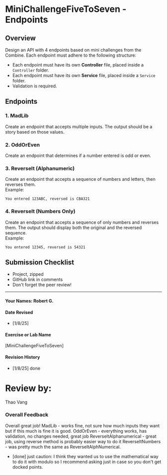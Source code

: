 # MiniChallengeFiveToSeven - Endpoints

## Overview
Design an API with 4 endpoints based on mini challenges from the Combine. Each endpoint must adhere to the following structure:
- Each endpoint must have its own **Controller** file, placed inside a `Controller` folder.
- Each endpoint must have its own **Service** file, placed inside a `Service` folder.
- Validation is required.

## Endpoints

### 1. MadLib
Create an endpoint that accepts multiple inputs. The output should be a story based on those values.

### 2. OddOrEven
Create an endpoint that determines if a number entered is odd or even.

### 3. ReverseIt (Alphanumeric)
Create an endpoint that accepts a sequence of numbers and letters, then reverses them.  
Example:
```
You entered 123ABC, reversed is CBA321
```

### 4. ReverseIt (Numbers Only)
Create an endpoint that accepts a sequence of only numbers and reverses them. The output should display both the original and the reversed sequence.  
Example:
```
You entered 12345, reversed is 54321
```

## Submission Checklist
- Project, zipped
- GitHub link in comments
- Don't forget the peer review!

---


#### Your Names:  Robert G.

#### Date Revised  
- [1/8/25]  

#### Exercise or Lab Name  
[MiniChallengeFiveToSeven]

#### Revision History  
- [1/8/25] done  

# Review by: 
Thao Vang

### Overall Feedback
Overall great job!
MadLib - works fine, not sure how much inputs they want but if this much is fine it is good.
OddOrEven - everything works, has validation, no changes needed, great job
ReverseItAlphanumerical - great job, using reverse method is probably easier way to do it
ReverseItNumbers - was pretty much the same as ReverseItAlphNumerical. 
- [done] just caution: I think they wanted us to use the mathematical way to do it with modulo so I recommend asking just in case so you don't get docked points. 
